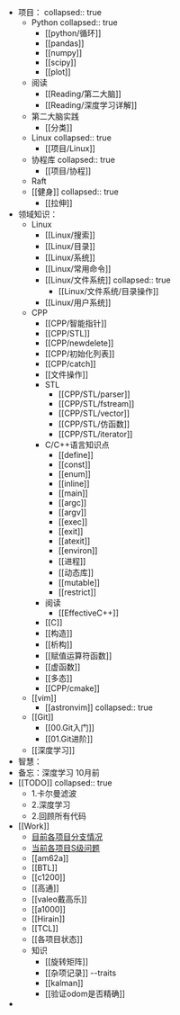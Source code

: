 - 项目：
  collapsed:: true
	- Python
	  collapsed:: true
		- [[python/循环]]
		- [[pandas]]
		- [[numpy]]
		- [[scipy]]
		- [[plot]]
	- 阅读
		- [[Reading/第二大脑]]
		- [[Reading/深度学习详解]]
	- 第二大脑实践
		- [[分类]]
	- Linux
	  collapsed:: true
		- [[项目/Linux]]
	- 协程库
	  collapsed:: true
		- [[项目/协程]]
	- Raft
	- [[健身]]
	  collapsed:: true
		- [[拉伸]]
- 领域知识：
	- Linux
		- [[Linux/搜索]]
		- [[Linux/目录]]
		- [[Linux/系统]]
		- [[Linux/常用命令]]
		- [[Linux/文件系统]]
		  collapsed:: true
			- [[Linux/文件系统/目录操作]]
		- [[Linux/用户系统]]
	- CPP
		- [[CPP/智能指针]]
		- [[CPP/STL]]
		- [[CPP/newdelete]]
		- [[CPP/初始化列表]]
		- [[CPP/catch]]
		- [[文件操作]]
		- STL
			- [[CPP/STL/parser]]
			- [[CPP/STL/fstream]]
			- [[CPP/STL/vector]]
			- [[CPP/STL/仿函数]]
			- [[CPP/STL/iterator]]
		- C/C++语言知识点
			- [[define]]
			- [[const]]
			- [[enum]]
			- [[inline]]
			- [[main]]
			- [[argc]]
			- [[argv]]
			- [[exec]]
			- [[exit]]
			- [[atexit]]
			- [[environ]]
			- [[进程]]
			- [[动态库]]
			- [[mutable]]
			- [[restrict]]
		- 阅读
			- [[EffectiveC++]]
		- [[C]]
		- [[构造]]
		- [[析构]]
		- [[赋值运算符函数]]
		- [[虚函数]]
		- [[多态]]
		- [[CPP/cmake]]
	- [[vim]]
		- [[astronvim]]
		  collapsed:: true
	- [[Git]]
		- [[00.Git入门]]
		- [[01.Git进阶]]
	- [[深度学习]]
- 智慧：
- 备忘：深度学习 10月前
- [[TODO]]
  collapsed:: true
	- 1.卡尔曼滤波
	- 2.深度学习
	- 2.回顾所有代码
- [[Work]]
	- [目前各项目分支情况](https://yhikd4my59.feishu.cn/base/X8wgbjEDfauGC9sDaADc601vnmc?table=tblTCF9yaZhiN2fO&view=vewXZ397yV)
	- [当前各项目S级问题](https://yhikd4my59.feishu.cn/wiki/VKcKwbEosiCDYDk0l64cVMhHnrd)
	- [[am62a]]
	- [[BTL]]
	- [[c1200]]
	- [[高通]]
	- [[valeo戴高乐]]
	- [[a1000]]
	- [[Hirain]]
	- [[TCL]]
	- [[各项目状态]]
	- 知识
		- [[旋转矩阵]]
		- [[杂项记录]] --traits
		- [[kalman]]
		- [[验证odom是否精确]]
-